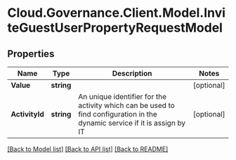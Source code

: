 # Cloud.Governance.Client.Model.InviteGuestUserPropertyRequestModel
## Properties

Name | Type | Description | Notes
------------ | ------------- | ------------- | -------------
**Value** | **string** |  | [optional] 
**ActivityId** | **string** | An unique identifier for the activity which can be used to find configuration in the dynamic service if it is assign by IT | [optional] 

[[Back to Model list]](../README.md#documentation-for-models) [[Back to API list]](../README.md#documentation-for-api-endpoints) [[Back to README]](../README.md)

